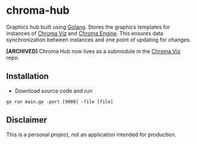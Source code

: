 # chroma-hub

Graphics hub built using [Golang][go].
Stores the graphics templates for instances of [Chroma Viz][chroma-viz] and [Chroma Engine][chroma-engine].
This ensures data synchronization between instances and one point of updating for changes.

**[ARCHIVED]** Chroma Hub now lives as a submodule in the [Chroma Viz][chroma-viz] repo.

## Installation

- Download source code and run

```
go run main.go -port [9000] -file [file]
```

## Disclaimer

This is a personal project, not an application intended for production.

[go]: https://github.com/golang/go
[chroma-engine]: https://github.com/jchilds0/chroma-engine
[chroma-viz]: https://github.com/jchilds0/chroma-viz
